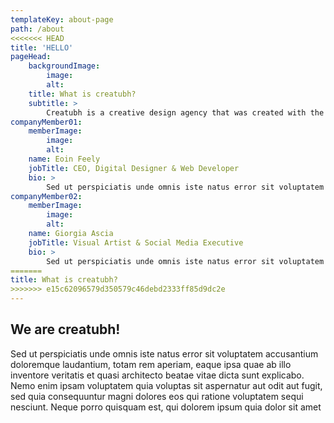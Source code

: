 ```yaml
---
templateKey: about-page
path: /about
<<<<<<< HEAD
title: 'HELLO'
pageHead:
    backgroundImage:
        image:
        alt: 
    title: What is creatubh?
    subtitle: >
        Creatubh is a creative design agency that was created with the aim of enhancing brands, making the stories behind each brand spring to life. Traveling around the world made us aware of the incredible number of stories behind a single individual and their business. That is why we decided to create our own agency with the aim of helping people telling their own stories digitally.
companyMember01:
    memberImage:
        image: 
        alt: 
    name: Eoin Feely
    jobTitle: CEO, Digital Designer & Web Developer
    bio: >
        Sed ut perspiciatis unde omnis iste natus error sit voluptatem accusantium doloremque laudantium, totam rem aperiam, eaque ipsa quae ab illo inventore veritatis et quasi architecto beatae vitae dicta sunt explicabo. Nemo enim ipsam voluptatem quia voluptas sit aspernatur aut odit aut fugit, sed quia consequuntur magni dolores eos qui ratione voluptatem sequi nesciunt. Neque porro quisquam est, qui dolorem ipsum quia dolor sit amet, consectetur, adipisci velit, sed quia non
companyMember02:
    memberImage:
        image: 
        alt: 
    name: Giorgia Ascia
    jobTitle: Visual Artist & Social Media Executive
    bio: >
        Sed ut perspiciatis unde omnis iste natus error sit voluptatem accusantium doloremque laudantium, totam rem aperiam, eaque ipsa quae ab illo inventore veritatis et quasi architecto beatae vitae dicta sunt explicabo. Nemo enim ipsam voluptatem quia voluptas sit aspernatur aut odit aut fugit, sed quia consequuntur magni dolores eos qui ratione voluptatem sequi nesciunt. Neque porro quisquam est, qui dolorem ipsum quia dolor sit amet, consectetur, adipisci velit, sed quia non
=======
title: What is creatubh?
>>>>>>> e15c62096579d350579c46debd2333ff85d9dc2e
---
```

## We are creatubh!
Sed ut perspiciatis unde omnis iste natus error sit voluptatem accusantium doloremque laudantium, totam rem aperiam, eaque ipsa quae ab illo inventore veritatis et quasi architecto beatae vitae dicta sunt explicabo. Nemo enim ipsam voluptatem quia voluptas sit aspernatur aut odit aut fugit, sed quia consequuntur magni dolores eos qui ratione voluptatem sequi nesciunt. Neque porro quisquam est, qui dolorem ipsum quia dolor sit amet